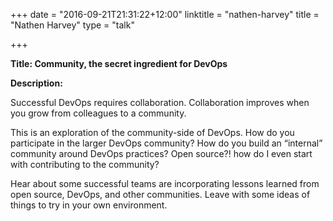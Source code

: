 +++
date = "2016-09-21T21:31:22+12:00"
linktitle = "nathen-harvey"
title = "Nathen Harvey"
type = "talk"

+++

<div class="span-15  ">
  <div class="span-15  last ">
  <p><strong>Title: Community, the secret ingredient for DevOps</strong>

</p>

<p><strong>Description:</strong></p>

<p>Successful DevOps requires collaboration. Collaboration improves when you grow from colleagues to a community.</p>

<p>This is an exploration of the community-side of DevOps. How do you participate in the larger DevOps community? How do you build an “internal” community around DevOps practices? Open source?! how do I even start with contributing to the community?</p>

<p>Hear about some successful teams are incorporating lessons learned from open source, DevOps, and other communities. Leave with some ideas of things to try in your own environment.</p>

  </div>
</div>

